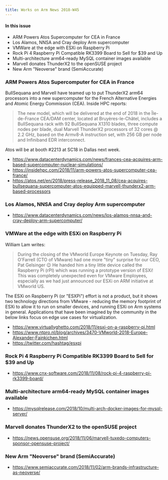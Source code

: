 ```yaml
---
title: Works on Arm News 2018-W45
---
```


#### In this issue

* ARM Powers Atos Supercomputer for CEA in France
* Los Alamos, NNSA and Cray deploy Arm supercomputer
* VMWare at the edge with ESXi on Raspberry Pi
* Rock Pi 4 Raspberry Pi Compatible RK3399 Board to Sell for $39 and Up
* Multi-architecture arm64-ready MySQL container images available
* Marvell donates ThunderX2 to the openSUSE project
* New Arm "Neoverse" brand (SemiAccurate)

### ARM Powers Atos Supercomputer for CEA in France

BullSequana and Marvell have teamed up to put ThunderX2
arm64 processors into a new supercomputer for the French
Alternative Energies and Atomic Energy Commission (CEA).
Inside HPC reports:

> The new model, which will be delivered at the end of 
2018 in the Île-de-France CEA/DAM center, located at 
Bruyères-le-Châtel, includes a BullSequana rack with 
92 BullSequana X1310 blades, three compute nodes per 
blade, dual Marvell ThunderX2 processors of 32 cores 
@ 2.2 GHz, based on the Armv8-A instruction set, with 
256 GB per node and Infiniband EDR interconnect. 

Atos will be at booth #2213 at SC18 in Dallas next week.

* https://www.datacenterdynamics.com/news/frances-cea-acquires-arm-based-supercomputer-nuclear-simulations/
* https://insidehpc.com/2018/11/arm-powers-atos-supercomputer-cea-france/
* https://atos.net/en/2018/press-release_2018_11_08/cea-acquires-bullsequana-supercomputer-atos-equipped-marvell-thunderx2-arm-based-processors

### Los Alamos, NNSA and Cray deploy Arm supercomputer

* https://www.datacenterdynamics.com/news/los-alamos-nnsa-and-cray-deploy-arm-supercomputer/

### VMWare at the edge with ESXi on Raspberry Pi

William Lam writes:

> During the closing of the VMworld Europe Keynote on Tuesday, Ray O'Farrell 
(CTO of VMware) had one more "tiny" surprise for our CEO, Pat Gelsinger 😉 
He handed him a tiny little device called the Raspberry Pi (rPI) which was 
running a prototype version of ESXi! This was completely unexpected even 
for VMware Employees, especially as we had just announced our ESXi on ARM 
initiative at VMworld US. 

The ESXi on Raspberry Pi (or "ESXPi") effort is not a product, but
it shows two technology directions from VMware - reducing the memory
footprint of ESXi to allow it to run on smaller devices, and running
ESXi on Arm systems in general. Applications that have been imagined
by the community in the below links focus on edge use cases for virtualization.

* https://www.virtuallyghetto.com/2018/11/esxi-on-a-raspberry-pi.html
* https://www.ntpro.nl/blog/archives/3470-VMworld-2018-Europe-Alexander-Fainkichen.html
* https://twitter.com/hashtag/esxpi

### Rock Pi 4 Raspberry Pi Compatible RK3399 Board to Sell for $39 and Up

* https://www.cnx-software.com/2018/11/08/rock-pi-4-raspberry-pi-rk3399-board/

### Multi-architecture arm64-ready MySQL container images available

* https://mysqlrelease.com/2018/10/multi-arch-docker-images-for-mysql-server/

### Marvell donates ThunderX2 to the openSUSE project

* https://news.opensuse.org/2018/11/06/marvell-tuxedo-computers-sponsor-opensuse-project/

### New Arm "Neoverse" brand (SemiAccurate)

* https://www.semiaccurate.com/2018/11/02/arm-brands-infrastructure-as-neoverse/
